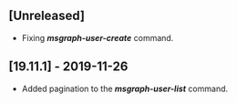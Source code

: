 ## [Unreleased]
 - Fixing ***msgraph-user-create*** command.

## [19.11.1] - 2019-11-26
 - Added pagination to the ***msgraph-user-list*** command.
